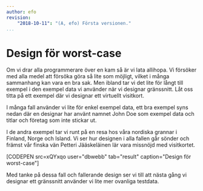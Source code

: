 ```yaml
---
author: efo
revision:
    "2018-10-11": "(A, efo) Första versionen."
...
```

Design för worst-case
=======================

Om vi drar alla programmerare över en kam så är vi lata allihopa. Vi försöker med alla medel att försöka göra så lite som möjligt, vilket i många sammanhang kan vara en bra sak. Men ibland tar vi det lite för långt till exempel i den exempel data vi använder när vi designar gränssnitt. Låt oss titta på ett exempel där vi designar ett virtuellt visitkort.

I många fall använder vi lite för enkel exempel data, ett bra exempel syns nedan där en designar har använt namnet John Doe som exempel data och titlar och företag som inte stickar ut.

I de andra exempel tar vi runt på en resa hos våra nordiska grannar i Finland, Norge och Island. Vi ser hur designen i alla fallen går sönder och främst vår finska vän Petteri Jääskeläinen lär vara missnöjd med visitkortet.

[CODEPEN src=xQYxqo user="dbwebb" tab="result" caption="Design för worst-case"]

Med tanke på dessa fall och fallerande design ser vi till att nästa gång vi designar ett gränssnitt använder vi lite mer ovanliga testdata.
